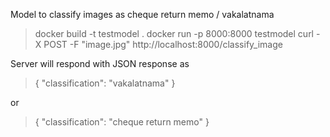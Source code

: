 Model to classify images as cheque return memo / vakalatnama

> docker build -t testmodel .
docker run -p 8000:8000 testmodel
curl -X POST -F "image.jpg" http://localhost:8000/classify_image

Server will respond with JSON response as 

> {
    "classification": "vakalatnama"
}

or 

> {
    "classification": "cheque return memo"
}